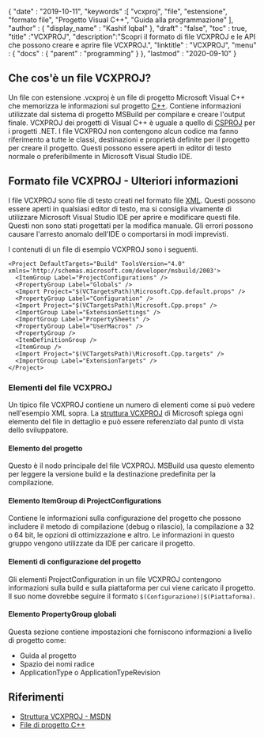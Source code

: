 {
  "date" : "2019-10-11",
  "keywords" :[ "vcxproj", "file", "estensione", "formato file", "Progetto Visual C++", "Guida alla programmazione" ],
  "author" : {
    "display_name" : "Kashif Iqbal"
},
  "draft" : "false",
  "toc" : true,
  "title" :"VCXPROJ",
  "description":"Scopri il formato di file VCXPROJ e le API che possono creare e aprire file VCXPROJ.",
  "linktitle" : "VCXPROJ",
  "menu" : {
    "docs" : {
      "parent" : "programming"
}
},
  "lastmod" : "2020-09-10"
}

## Che cos'è un file VCXPROJ?

Un file con estensione .vcxproj è un file di progetto Microsoft Visual C++ che memorizza le informazioni sul progetto [C++](/it/programming/cpp/). Contiene informazioni utilizzate dal sistema di progetto MSBuild per compilare e creare l'output finale. VCXPROJ dei progetti di Visual C++ è uguale a quello di [CSPROJ](/it/programming/csproj/) per i progetti .NET. I file VCXPROJ non contengono alcun codice ma fanno riferimento a tutte le classi, destinazioni e proprietà definite per il progetto per creare il progetto. Questi possono essere aperti in editor di testo normale o preferibilmente in Microsoft Visual Studio IDE.


## Formato file VCXPROJ - Ulteriori informazioni

I file VCXPROJ sono file di testo creati nel formato file [XML](/it/web/xml/). Questi possono essere aperti in qualsiasi editor di testo, ma si consiglia vivamente di utilizzare Microsoft Visual Studio IDE per aprire e modificare questi file. Questi non sono stati progettati per la modifica manuale. Gli errori possono causare l'arresto anomalo dell'IDE o comportarsi in modi imprevisti.

I contenuti di un file di esempio VCXPROJ sono i seguenti.

```
<Project DefaultTargets="Build" ToolsVersion="4.0" xmlns='http://schemas.microsoft.com/developer/msbuild/2003'>
  <ItemGroup Label="ProjectConfigurations" />
  <PropertyGroup Label="Globals" />
  <Import Project="$(VCTargetsPath)\Microsoft.Cpp.default.props" />
  <PropertyGroup Label="Configuration" />
  <Import Project="$(VCTargetsPath)\Microsoft.Cpp.props" />
  <ImportGroup Label="ExtensionSettings" />
  <ImportGroup Label="PropertySheets" />
  <PropertyGroup Label="UserMacros" />
  <PropertyGroup />
  <ItemDefinitionGroup />
  <ItemGroup />
  <Import Project="$(VCTargetsPath)\Microsoft.Cpp.targets" />
  <ImportGroup Label="ExtensionTargets" />
</Project>
```
### Elementi del file VCXPROJ

Un tipico file VCXPROJ contiene un numero di elementi come si può vedere nell'esempio XML sopra. La [struttura VCXPROJ](https://learn.microsoft.com/en-us/cpp/build/reference/vcxproj-file-structure?view=msvc-160) di Microsoft spiega ogni elemento del file in dettaglio e può essere referenziato dal punto di vista dello sviluppatore.

#### Elemento del progetto

Questo è il nodo principale del file VCXPROJ. MSBuild usa questo elemento per leggere la versione build e la destinazione predefinita per la compilazione.

#### Elemento ItemGroup di ProjectConfigurations

Contiene le informazioni sulla configurazione del progetto che possono includere il metodo di compilazione (debug o rilascio), la compilazione a 32 o 64 bit, le opzioni di ottimizzazione e altro. Le informazioni in questo gruppo vengono utilizzate da IDE per caricare il progetto.

#### Elementi di configurazione del progetto

Gli elementi ProjectConfiguration in un file VCXPROJ contengono informazioni sulla build e sulla piattaforma per cui viene caricato il progetto. Il suo nome dovrebbe seguire il formato `$(Configurazione)|$(Piattaforma)`.

#### Elemento PropertyGroup globali

Questa sezione contiene impostazioni che forniscono informazioni a livello di progetto come:

* Guida al progetto
* Spazio dei nomi radice
* ApplicationType o ApplicationTypeRevision


## Riferimenti

* [Struttura VCXPROJ - MSDN](https://learn.microsoft.com/en-us/cpp/build/reference/vcxproj-file-structure?view=msvc-160)
* [File di progetto C++](https://learn.microsoft.com/en-us/cpp/build/reference/project-files?view=msvc-160)

